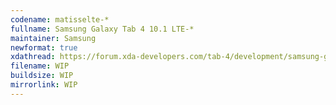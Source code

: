 ```yaml
--- 
codename: matisselte-*
fullname: Samsung Galaxy Tab 4 10.1 LTE-*
maintainer: Samsung
newformat: true
xdathread: https://forum.xda-developers.com/tab-4/development/samsung-galaxy-tab-4-light-project-t3877643
filename: WIP
buildsize: WIP
mirrorlink: WIP
---
```

